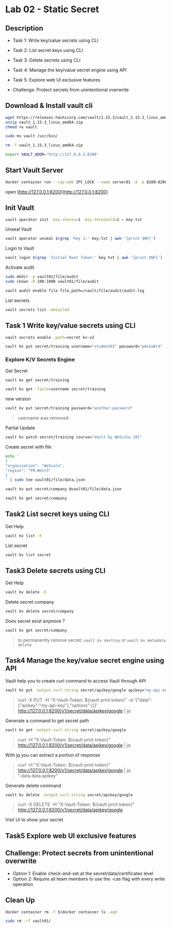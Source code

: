 # Lab 02 - Static Secret

<walkthrough-tutorial-duration duration="35.0"></walkthrough-tutorial-duration>

## Description

* Task 1: Write key/value secrets using CLI
* Task 2: List secret keys using CLI
* Task 3: Delete secrets using CLI
* Task 4: Manage the key/value secret engine using API
* Task 5: Explore web UI exclusive features

* Challenge: Protect secrets from unintentional overwrite

## Download & Install vault cli

```bash
wget https://releases.hashicorp.com/vault/1.15.3/vault_1.15.3_linux_amd64.zip
unzip vault_1.15.3_linux_amd64.zip
chmod +x vault

sudo mv vault /usr/bin/

rm -f vault_1.15.3_linux_amd64.zip

export VAULT_ADDR='http://127.0.0.1:8200' 
```

## Start Vault Server

```bash
docker container run --cap-add IPC_LOCK --name server01 -d -p 8200:8200 -v $(pwd)/vault.hcl:/vault/config/vault.hcl -v $(pwd)/vault01/file:/vault/file hashicorp/vault:1.15.3 vault server -config=/vault/config/vault.hcl
```

open [http://127.0.0.1:8200](http://127.0.0.1:8200)

## Init Vault

```bash
vault operator init -key-shares=1 -key-threshold=1 > key.txt
```

Unseal Vault

```bash
vault operator unseal $(grep 'Key 1:' key.txt | awk '{print $NF}')
```

Login to Vault

```bash
vault login $(grep 'Initial Root Token:' key.txt | awk '{print $NF}')
```

Activate audit

```bash
sudo mkdir -p vault01/file/audit
sudo chown -R 100:1000 vault01/file/audit

vault audit enable file file_path=/vault/file/audit/audit.log
```

List secrets

```bash
vault secrets list -detailed
```

## Task 1 Write key/value secrets using CLI

```bash
vault secrets enable -path=secret kv-v2
```

```bash
vault kv put secret/training username="student01" password="pAssw0rd"
```

### Explore K/V Secrets Engine

Get Secret

```bash
vault kv get secret/training

vault kv get -field=username secret/training
```

new version 

```bash
vault kv put secret/training password="another-password"
```

> username was removed

Partial Update

```bash
vault kv patch secret/training course="Vault by WeScale 101"
```

Create secret with file

```bash
echo '
{
"organization": "WeScale",
"region": "FR-West3"
}
' | sudo tee vault01/file/data.json

```

```bash
vault kv put secret/company @vault01/file/data.json

vault kv get secret/company
```

## Task2 List secret keys using CLI

Get Help

```bash
vault kv list -h
```

List secret 

```bash
vault kv list secret
```

## Task3 Delete secrets using CLI

Get Help

```bash
vault kv delete -h
```

Delete secret company

```bash
vault kv delete secret/company
```

Does secret exist anymore ?

```bash
vault kv get secret/company
```

> to permanently remove secret: `vault kv destroy` or `vault kv metadata delete`

## Task4 Manage the key/value secret engine using API

Vault help you to create curl command to access Vault through API

```bash
vault kv put -output-curl-string secret/apikey/google apikey="my-api-key"

```

> curl -X PUT -H "X-Vault-Token: $(vault print token)" -d '{"data":{"apikey":"my-api-key"},"options":{}}' http://127.0.0.1:8200/v1/secret/data/apikey/google | jq


Generate a command to get secret path

```bash
vault kv get -output-curl-string secret/apikey/google
```

> curl -H "X-Vault-Token: $(vault print token)" http://127.0.0.1:8200/v1/secret/data/apikey/google | jq

With jq you can extract a portion of response

> curl -H "X-Vault-Token: $(vault print token)" http://127.0.0.1:8200/v1/secret/data/apikey/google | jq ".data.data.apikey"


Generate delete command

```bash
vault kv delete -output-curl-string secret/apikey/google
```

> curl -X DELETE -H "X-Vault-Token: $(vault print token)" \
> http://127.0.0.1:8200/v1/secret/data/apikey/google

Visit UI to show your secret

## Task5 Explore web UI exclusive features


## Challenge: Protect secrets from unintentional overwrite

* Option 1: Enable check-and-set at the secret/data/certificates level
* Option 2: Require all team members to use the -cas flag with every write operation


## Clean Up


```bash
docker container rm -f $(docker container ls -aq)
```

```bash
sudo rm -rf vault01/
```
